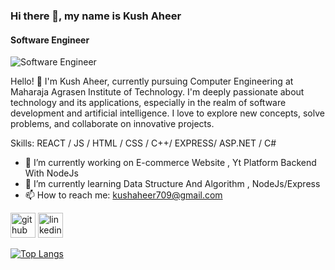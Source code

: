 ### Hi there 👋, my name is Kush Aheer
#### Software Engineer
![Software Engineer](https://github.com/kushAheer/kushAheer/assets/132282591/83751fce-e824-4902-9ec2-5f0fe0ccf2ad)

Hello! 👋 I'm Kush Aheer, currently pursuing Computer Engineering at Maharaja Agrasen Institute of Technology. I'm deeply passionate about technology and its applications, especially in the realm of software development and artificial intelligence. I love to explore new concepts, solve problems, and collaborate on innovative projects.

Skills: REACT / JS / HTML / CSS / C++/ EXPRESS/ ASP.NET / C#

- 🔭 I’m currently working on E-commerce Website , Yt Platform Backend With NodeJs 
- 🌱 I’m currently learning Data Structure And Algorithm , NodeJs/Express 
- 📫 How to reach me: kushaheer709@gmail.com 


[<img src='https://cdn.jsdelivr.net/npm/simple-icons@3.0.1/icons/github.svg' alt='github' height='40'>](https://github.com/kushAheer)   [<img src='https://cdn.jsdelivr.net/npm/simple-icons@3.0.1/icons/linkedin.svg' alt='linkedin' height='40'>](https://www.linkedin.com/in/https://www.linkedin.com/in/kush-aheer-893373291//)

[![Top Langs](https://github-readme-stats.vercel.app/api/top-langs/?username=kushAheer)](https://github.com/anuraghazra/github-readme-stats)

